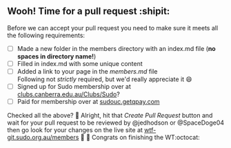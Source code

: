 ## Wooh! Time for a pull request :shipit:  
Before we can accept your pull request you need to make sure it meets all the following requirements:  

- [ ] Made a new folder in the members directory with an index.md file (**no spaces in directory name!**)  
- [ ] Filled in index.md with some unique content  
- [ ] Added a link to your page in the *members.md* file  
Following not *strictly* required, but we'd really appreciate it :smile:
- [ ] Signed up for Sudo membership over at [clubs.canberra.edu.au/Clubs/Sudo](https://clubs.canberra.edu.au/Clubs/Sudo)?  
- [ ] Paid for membership over at [sudouc.getqpay.com](https://sudouc.getqpay.com)

Checked all the above? :tada: Alright, hit that *Create Pull Request* button and wait for your pull request to be reviewed by @jedhodson or @SpaceDoge04  then go look for your changes on the live site at [wtf-git.sudo.org.au/members](https://wtf-git.sudo.org.au/members) :balloon: :balloon: Congrats on finishing the WT:octocat: